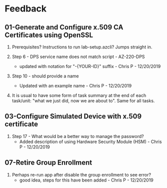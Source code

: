 # Feedback

## 01-Generate and Configure x.509 CA Certificates using OpenSSL

1. Prerequisites? Instructions to run lab-setup.azcli? Jumps straight in.

1. Step 6 - DPS service name does not match script - AZ-220-DPS
    - updated with notation for "-{YOUR-ID}" suffix - Chris P - 12/20/2019

1. Step 10 - should provide a name
    - Updated with an example name - Chris P - 12/20/2019

1. It is usual to have some form of task summary at the end of each task/unit: "what we just did, now we are about to". Same for all tasks.

## 03-Configure Simulated Device with x.509 certificate

1. Step 17 - What would be a better way to manage the password?
    - Added description of using Hardware Security Module (HSM) - Chris P - 12/20/2019

## 07-Retire Group Enrollment

1. Perhaps re-run app after disable the group enrollment to see error?
    - good idea, steps for this have been added - Chris P - 12/20/2019

